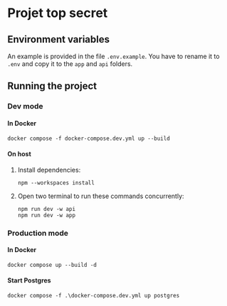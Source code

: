 # Projet top secret

## Environment variables
An example is provided in the file `.env.example`.
You have to rename it to `.env` and copy it to the `app` and `api` folders.

## Running the project

### Dev mode

#### In Docker

```shell
docker compose -f docker-compose.dev.yml up --build
```

#### On host

1. Install dependencies:
    ```shell
    npm --workspaces install
    ```

2. Open two terminal to run these commands concurrently:
    ```shell
    npm run dev -w api
    npm run dev -w app
    ```

### Production mode

#### In Docker

```shell
docker compose up --build -d
```

#### Start Postgres

```shell
docker compose -f .\docker-compose.dev.yml up postgres
```
